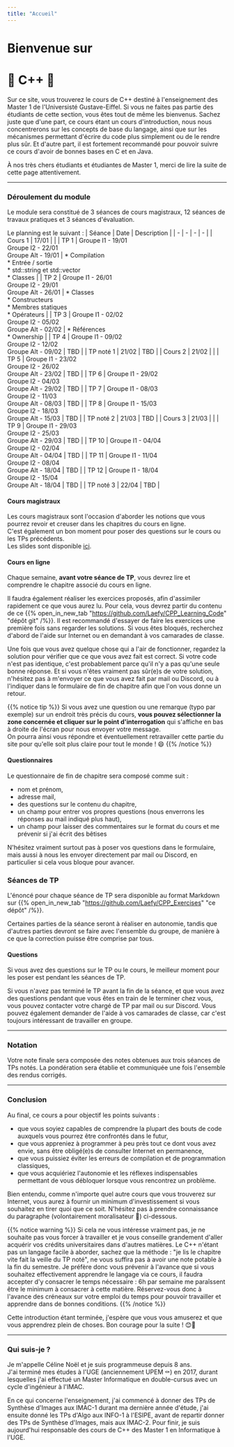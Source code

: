 ```yaml
---
title: "Accueil"
---
```


# Bienvenue sur
# 🎄 C++ 🎄

Sur ce site, vous trouverez le cours de C++ destiné à l'enseignement des Master 1 de l'Universisté Gustave-Eiffel. Si vous ne faites pas partie des étudiants de cette section, vous êtes tout de même les bienvenus. Sachez juste que d'une part, ce cours étant un cours d'introduction, nous nous concentrerons sur les concepts de base du langage, ainsi que sur les mécanismes permettant d'écrire du code plus simplement ou de le rendre plus sûr. Et d'autre part, il est fortement recommandé pour pouvoir suivre ce cours d'avoir de bonnes bases en C et en Java.

À nos très chers étudiants et étudiantes de Master 1, merci de lire la suite de cette page attentivement.

---

### Déroulement du module

Le module sera constitué de 3 séances de cours magistraux, 12 séances de travaux pratiques et 3 séances d'évaluation.

Le planning est le suivant :
| Séance | Date | Description |
| - | - | - | - |
| Cours 1 | 17/01 | |
| TP 1 | Groupe I1 - 19/01<br/>Groupe I2 - 22/01<br/>Groupe Alt - 19/01 | * Compilation<br/>* Entrée / sortie<br/>* std::string et std::vector<br/>* Classes |
| TP 2 | Groupe I1 - 26/01<br/>Groupe I2 - 29/01<br/>Groupe Alt - 26/01 | * Classes<br/>* Constructeurs<br/>* Membres statiques<br/>* Opérateurs |
| TP 3 | Groupe I1 - 02/02<br/>Groupe I2 - 05/02<br/>Groupe Alt - 02/02 | * Références<br/>* Ownership |
| TP 4 | Groupe I1 - 09/02<br/>Groupe I2 - 12/02<br/>Groupe Alt - 09/02 | TBD |
| TP noté 1 | 21/02 | TBD |
| Cours 2 | 21/02 | |
| TP 5 | Groupe I1 - 23/02<br/>Groupe I2 - 26/02<br/>Groupe Alt - 23/02 | TBD |
| TP 6 | Groupe I1 - 29/02<br/>Groupe I2 - 04/03<br/>Groupe Alt - 29/02 | TBD |
| TP 7 | Groupe I1 - 08/03<br/>Groupe I2 - 11/03<br/>Groupe Alt - 08/03 | TBD |
| TP 8 | Groupe I1 - 15/03<br/>Groupe I2 - 18/03<br/>Groupe Alt - 15/03 | TBD |
| TP noté 2 | 21/03 | TBD |
| Cours 3 | 21/03 | |
| TP 9 | Groupe I1 - 29/03<br/>Groupe I2 - 25/03<br/>Groupe Alt - 29/03 | TBD |
| TP 10 | Groupe I1 - 04/04<br/>Groupe I2 - 02/04<br/>Groupe Alt - 04/04 | TBD |
| TP 11 | Groupe I1 - 11/04<br/>Groupe I2 - 08/04<br/>Groupe Alt - 18/04 | TBD |
| TP 12 | Groupe I1 - 18/04<br/>Groupe I2 - 15/04<br/>Groupe Alt - 18/04 | TBD |
| TP noté 3 | 22/04 | TBD |

#### Cours magistraux

Les cours magistraux sont l'occasion d'aborder les notions que vous pourrez revoir et creuser dans les chapitres du cours en ligne.  
C'est également un bon moment pour poser des questions sur le cours ou les TPs précédents.  
Les slides sont disponible [ici](slides).

#### Cours en ligne

Chaque semaine, **avant votre séance de TP**, vous devrez lire et comprendre le chapitre associé du cours en ligne.

Il faudra également réaliser les exercices proposés, afin d'assimiler rapidement ce que vous aurez lu. Pour cela, vous devrez partir du contenu de ce {{% open_in_new_tab "https://github.com/Laefy/CPP_Learning_Code" "dépôt git" /%}}.
Il est recommandé d'essayer de faire les exercices une première fois sans regarder les solutions.
Si vous êtes bloqués, recherchez d'abord de l'aide sur Internet ou en demandant à vos camarades de classe.

Une fois que vous avez quelque chose qui a l'air de fonctionner, regardez la solution pour vérifier que ce que vous avez fait est correct.
Si votre code n'est pas identique, c'est probablement parce qu'il n'y a pas qu'une seule bonne réponse.
Et si vous n'êtes vraiment pas sûr(e)s de votre solution, n'hésitez pas à m'envoyer ce que vous avez fait par mail ou Discord, ou à l'indiquer dans le formulaire de fin de chapitre afin que l'on vous donne un retour.

{{% notice tip %}}
Si vous avez une question ou une remarque (typo par exemple) sur un endroit très précis du cours, **vous pouvez sélectionner la zone concernée et cliquer sur le point d'interrogation** qui s'affiche en bas à droite de l'écran pour nous envoyer votre message.  
On pourra ainsi vous répondre et éventuellement retravailler cette partie du site pour qu'elle soit plus claire pour tout le monde ! 😄
{{% /notice %}}

#### Questionnaires

Le questionnaire de fin de chapitre sera composé comme suit :
- nom et prénom,
- adresse mail,
- des questions sur le contenu du chapitre,
- un champ pour entrer vos propres questions (nous enverrons les réponses au mail indiqué plus haut),
- un champ pour laisser des commentaires sur le format du cours et me prévenir si j'ai écrit des bêtises

N'hésitez vraiment surtout pas à poser vos questions dans le formulaire, mais aussi à nous les envoyer directement par mail ou Discord, en particulier si cela vous bloque pour avancer.

### Séances de TP

L'énoncé pour chaque séance de TP sera disponible au format Markdown sur {{% open_in_new_tab "https://github.com/Laefy/CPP_Exercises" "ce dépôt" /%}}.

Certaines parties de la séance seront à réaliser en autonomie, tandis que d'autres parties devront se faire avec l'ensemble du groupe, de manière à ce que la correction puisse être comprise par tous. 

#### Questions

Si vous avez des questions sur le TP ou le cours, le meilleur moment pour les poser est pendant les séances de TP.

Si vous n'avez pas terminé le TP avant la fin de la séance, et que vous avez des questions pendant que vous êtes en train de le terminer chez vous, vous pouvez contacter votre chargé de TP par mail ou sur Discord. Vous pouvez également demander de l'aide à vos camarades de classe, car c'est toujours intéressant de travailler en groupe.

---

### Notation

Votre note finale sera composée des notes obtenues aux trois séances de TPs notés.
La pondération sera établie et communiquée une fois l'ensemble des rendus corrigés.

---

### Conclusion

Au final, ce cours a pour objectif les points suivants :
- que vous soyiez capables de comprendre la plupart des bouts de code auxquels vous pourrez être confrontés dans le futur,
- que vous appreniez à programmer à peu près tout ce dont vous avez envie, sans être obligé(e)s de consulter Internet en permanence,
- que vous puissiez éviter les erreurs de compilation et de programmation classiques,
- que vous acquiériez l'autonomie et les réflexes indispensables permettant de vous débloquer lorsque vous rencontrez un problème.

Bien entendu, comme n'importe quel autre cours que vous trouverez sur Internet, vous aurez à fournir un minimum d'investissement si vous souhaitez en tirer quoi que ce soit.
N'hésitez pas à prendre connaissance du paragraphe (volontairement moralisateur 💩) ci-dessous.

{{% notice warning %}}
Si cela ne vous intéresse vraiment pas, je ne souhaite pas vous forcer à travailler et je vous conseille grandement d'aller acquérir vos crédits universitaires dans d'autres matières.
Le C++ n'étant pas un langage facile à aborder, sachez que la méthode : "je lis le chapitre vite fait la veille du TP noté", ne vous suffira pas à avoir une note potable à la fin du semestre.
Je préfère donc vous prévenir à l'avance que si vous souhaitez effectivement apprendre le langage via ce cours, il faudra accepter d'y consacrer le temps nécessaire : 6h par semaine me paraîssent être le minimum à consacrer à cette matière.
Réservez-vous donc à l'avance des créneaux sur votre emploi du temps pour pouvoir travailler et apprendre dans de bonnes conditions.
{{% /notice %}}

Cette introduction étant terminée, j'espère que vous vous amuserez et que vous apprendrez plein de choses. Bon courage pour la suite ! 😊🎉

---

### Qui suis-je ?

Je m'appelle Céline Noël et je suis programmeuse depuis 8 ans.  
J'ai terminé mes études à l'UGE (anciennement UPEM ⚰️) en 2017, durant lesquelles j'ai effectué un Master Informatique en double-cursus avec un cycle d'ingénieur à l'IMAC.

En ce qui concerne l'enseignement, j'ai commencé à donner des TPs de Synthèse d'Images aux IMAC-1 durant ma dernière année d'étude, j'ai ensuite donné les TPs d'Algo aux INFO-1 à l'ESIPE, avant de repartir donner des TPs de Synthèse d'Images, mais aux IMAC-2. Pour finir, je suis aujourd'hui responsable des cours de C++ des Master 1 en Informatique à l'UGE.
